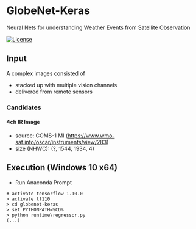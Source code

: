 # GlobeNet-Keras
Neural Nets for understanding Weather Events from Satellite Observation

[![License](https://img.shields.io/badge/License-Apache%202.0-blue.svg)](https://opensource.org/licenses/Apache-2.0)

## Input
A complex images consisted of
* stacked up with multiple vision channels
* delivered from remote sensors

### Candidates
#### 4ch IR Image
* source: COMS-1 MI (https://www.wmo-sat.info/oscar/instruments/view/283)
* size (NHWC): (?, 1544, 1934, 4)  

## Execution (Windows 10 x64)
* Run Anaconda Prompt
```
# activate tensorflow 1.10.0
> activate tf110
> cd globenet-keras
> set PYTHONPATH=%CD%
> python runtime\regressor.py
(...)
```
